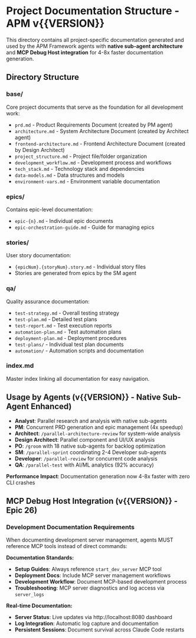 # Project Documentation Structure - APM v{{VERSION}}

This directory contains all project-specific documentation generated and used by the APM Framework agents with **native sub-agent architecture** and **MCP Debug Host integration** for 4-8x faster documentation generation.

## Directory Structure

### base/
Core project documents that serve as the foundation for all development work:
- `prd.md` - Product Requirements Document (created by PM agent)
- `architecture.md` - System Architecture Document (created by Architect agent)
- `frontend-architecture.md` - Frontend Architecture Document (created by Design Architect)
- `project_structure.md` - Project file/folder organization
- `development_workflow.md` - Development process and workflows
- `tech_stack.md` - Technology stack and dependencies
- `data-models.md` - Data structures and models
- `environment-vars.md` - Environment variable documentation

### epics/
Contains epic-level documentation:
- `epic-{n}.md` - Individual epic documents
- `epic-orchestration-guide.md` - Guide for managing epics

### stories/
User story documentation:
- `{epicNum}.{storyNum}.story.md` - Individual story files
- Stories are generated from epics by the SM agent

### qa/
Quality assurance documentation:
- `test-strategy.md` - Overall testing strategy
- `test-plan.md` - Detailed test plans
- `test-report.md` - Test execution reports
- `automation-plan.md` - Test automation plans
- `deployment-plan.md` - Deployment procedures
- `test-plans/` - Individual test plan documents
- `automation/` - Automation scripts and documentation

### index.md
Master index linking all documentation for easy navigation.

## Usage by Agents (v{{VERSION}} - Native Sub-Agent Enhanced)

- **Analyst**: Parallel research and analysis with native sub-agents
- **PM**: Concurrent PRD generation and epic management (4x speedup)
- **Architect**: `/parallel-architecture-review` for system-wide analysis
- **Design Architect**: Parallel component and UI/UX analysis
- **PO**: `/groom` with 18 native sub-agents for backlog optimization
- **SM**: `/parallel-sprint` coordinating 2-4 Developer sub-agents
- **Developer**: `/parallel-review` for concurrent code analysis
- **QA**: `/parallel-test` with AI/ML analytics (92% accuracy)

**Performance Impact**: Documentation generation now 4-8x faster with zero CLI crashes

## MCP Debug Host Integration (v{{VERSION}} - Epic 26)

### Development Documentation Requirements

When documenting development server management, agents MUST reference MCP tools instead of direct commands:

**Documentation Standards:**
- **Setup Guides**: Always reference `start_dev_server` MCP tool
- **Deployment Docs**: Include MCP server management workflows
- **Development Workflow**: Document MCP-based development process
- **Troubleshooting**: MCP server diagnostics and log access via `server_logs`

**Real-time Documentation:**
- **Server Status**: Live updates via http://localhost:8080 dashboard
- **Log Integration**: Automatic log capture and documentation
- **Persistent Sessions**: Document survival across Claude Code restarts

